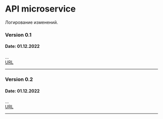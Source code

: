 # API microservice 
Логирование изменений.

### Version 0.1
#### Date: 01.12.2022
...  
[URL]()
***
### Version 0.2
#### Date: 01.12.2022
...  
[URL]()
***
